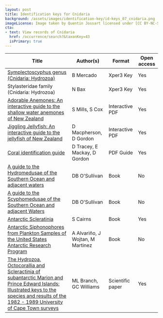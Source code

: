 ```yaml
---
layout: post
title: Identification keys for Cnidaria
background: /assets/images/identification-key/id-keys_07_cnidaria.png
imageLicense: Image taken by Quentin Jossart licensed under [CC BY-NC-SA 4.0](https://creativecommons.org/licenses/by-nc-sa/4.0/).
cta:
- text: View records of Cnidaria
  href: /occurrence/search?&taxonKey=43
  isPrimary: true
---
```


Title | Author(s) | Format | Open access | 
-- | -- | -- | -- |
[Symplectoscyphus genus (Cnidaria: Hydrozoa)](http://xper3.fr/xper3GeneratedFiles/publish/identification/1849050560860407657/mkey.html) | B Mercado | Xper3 Key | Yes | 
Stylasteridae family (Cnidaria: Hydrozoa) | N Bax | Xper3 Key | Yes | Link to be added
[Adorable Anemones: An interactive guide to the shallow water anemones of New Zealand](https://niwa.co.nz/sites/niwa.co.nz/files/Adorable_Anemones_v1.0_2019_NIWA.pdf) | S Mills, S Cox | Interactive PDF | Yes | 
[Jiggling Jellyfish: An interactive guide to the jellyfish of New Zealand](https://niwa.co.nz/static/web/MarineIdentificationGuidesandFactSheets/JigglingJellyfishApr2019-Ver1-NIWA.pdf) | D Macpherson, D Gordon | Interactive PDF | Yes | 
[Coral identification guide](https://www.doc.govt.nz/our-work/conservation-services-programme/csp-resources-for-fishers/coral-identification-guide/) | D Tracey, E Mackay, D Gordon | PDF Guide | Yes | 
[A guide to the Hydromedusae of the Southern Ocean and adjacent waters](https://www.worldcat.org/title/guide-to-the-hydromedusae-of-the-southern-ocean-and-adjacent-waters/oclc/27508322&referer=brief_results) | DB O'Sullivan | Book | No | 
[A guide to the Scyphomedusae of the Southern Ocean and adjacent Waters](https://www.worldcat.org/title/guide-to-the-scyphomedusae-of-the-southern-ocean-and-adjacent-waters/oclc/248170969&referer=brief_results) | DB O'Sullivan | Book | No | 
[Antarctic Scleratinia](https://repository.si.edu/handle/10088/7539) | S Cairns | Book | Yes | 
[Antarctic Siphonophores from Plankton Samples of the United States Antarctic Research Program](https://agupubs.onlinelibrary.wiley.com/doi/book/10.1029/AR049) | A Alvariño, J Wojtan, M Martinez | Book | No | 
[The  Hydrozoa, Octocorallia and Scleractinia of subantarctic Marion and  Prince Edward Islands: Illustrated keys to the species and results of  the 1982 - 1989 University of Cape Town surveys](https://nextcloud.bebif.be/s/efMK4aLZsHBM6qq) | ML Branch, GC Williams | Scientific paper | Yes | 

